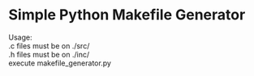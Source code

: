# Simple Python Makefile Generator

Usage:                                         
  .c files must be on ./src/                 
  .h files must be on ./inc/                 
  execute makefile_generator.py    
